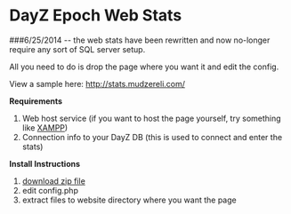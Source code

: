 DayZ Epoch Web Stats
====================

###6/25/2014 -- the web stats have been rewritten and now no-longer require any sort of SQL server setup. 

All you need to do is drop the page where you want it and edit the config.

View a sample here: http://stats.mudzereli.com/

**Requirements**
1. Web host service (if you want to host the page yourself, try something like [XAMPP](https://www.apachefriends.org/index.html))
2. Connection info to your DayZ DB (this is used to connect and enter the stats)

**Install Instructions**

1. [download zip file](https://github.com/mudzereli/DayZ-Epoch-Web-Stats/archive/master.zip)
2. edit config.php
3. extract files to website directory where you want the page
